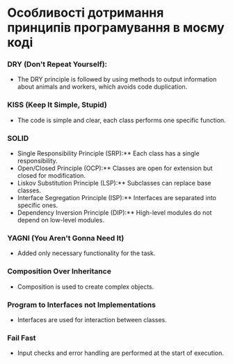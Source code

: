 # Особливості дотримання принципів програмування в моєму коді


### DRY (Don't Repeat Yourself):
* The DRY principle is followed by using methods to output information about animals and workers, which avoids code duplication.


### KISS (Keep It Simple, Stupid)
* The code is simple and clear, each class performs one specific function.


### SOLID
* Single Responsibility Principle (SRP):** Each class has a single responsibility.
* Open/Closed Principle (OCP):** Classes are open for extension but closed for modification.
* Liskov Substitution Principle (LSP):** Subclasses can replace base classes.
* Interface Segregation Principle (ISP):** Interfaces are separated into specific ones.
* Dependency Inversion Principle (DIP):** High-level modules do not depend on low-level modules.


### YAGNI (You Aren't Gonna Need It)
* Added only necessary functionality for the task.


### Composition Over Inheritance
* Composition is used to create complex objects.


### Program to Interfaces not Implementations
* Interfaces are used for interaction between classes.


### Fail Fast
* Input checks and error handling are performed at the start of execution.